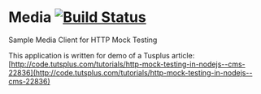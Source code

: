 # Media [![Build Status](https://travis-ci.org/huseyinbabal/media.svg?branch=master)](https://travis-ci.org/huseyinbabal/media)
Sample Media Client for HTTP Mock Testing

This application is written for demo of a Tusplus article: [http://code.tutsplus.com/tutorials/http-mock-testing-in-nodejs--cms-22836](http://code.tutsplus.com/tutorials/http-mock-testing-in-nodejs--cms-22836)
